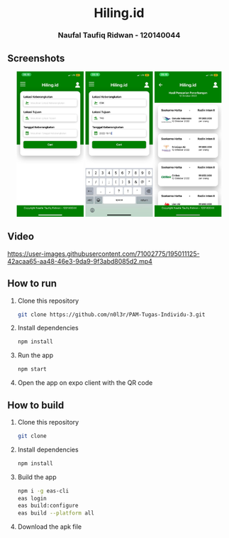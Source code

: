 <center>
    <h1>Hiling.id</h1>
    <h3>Naufal Taufiq Ridwan - 120140044</h3>
</center>

## Screenshots
<center>
    <img src="docs/home.jpeg" width="30%">
    <img src="docs/homeInput.jpeg" width="30%">
    <img src="docs/result.jpeg" width="30%">
</center>

## Video
https://user-images.githubusercontent.com/71002775/195011125-42acaa65-aa48-46e3-9da9-9f3abd8085d2.mp4

## How to run
1. Clone this repository
    ```bash
    git clone https://github.com/n0l3r/PAM-Tugas-Individu-3.git
    ```
2. Install dependencies
    ```bash
    npm install
    ```
3. Run the app
    ```bash
    npm start
    ```
4. Open the app on expo client with the QR code

## How to build
1. Clone this repository
    ```bash
    git clone
    ```
2. Install dependencies
    ```bash
    npm install
    ```
3. Build the app
    ```bash
    npm i -g eas-cli
    eas login
    eas build:configure
    eas build --platform all
    ```
4. Download the apk file







